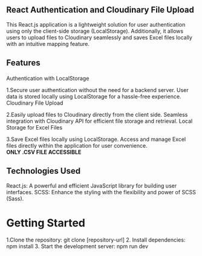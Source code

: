 <h2>React Authentication and Cloudinary File Upload </h2> 

This React.js application is a lightweight solution for user authentication using only the client-side storage (LocalStorage). Additionally, it allows users to upload files to Cloudinary seamlessly and saves Excel files locally with an intuitive mapping feature.


<h2>Features</h2>
<h4></h4>Authentication with LocalStorage</h4>

1.Secure user authentication without the need for a backend server.
User data is stored locally using LocalStorage for a hassle-free experience.
Cloudinary File Upload

2.Easily upload files to Cloudinary directly from the client side.
Seamless integration with Cloudinary API for efficient file storage and retrieval.
Local Storage for Excel Files

3.Save Excel files locally using LocalStorage.
Access and manage Excel files directly within the application for user convenience.<br/>
<b>ONLY .CSV FILE ACCESSIBLE</b>


<h2>Technologies Used</h2>
React.js: A powerful and efficient JavaScript library for building user interfaces.
SCSS: Enhance the styling with the flexibility and power of SCSS (Sass).


<h1>Getting Started</h1>
1.Clone the repository: git clone [repository-url]
2. Install dependencies: npm install
3. Start the development server: npm run dev
